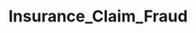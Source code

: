 # Insurance_Claim_Fraud



 <!--<link href='https://fonts.googleapis.com/css?family=Pacifico' rel='stylesheet' type='text/css'>-->
  <!--<link href='https://fonts.googleapis.com/css?family=Arimo' rel='stylesheet' type='text/css'>-->
  <!--<link href='https://fonts.googleapis.com/css?family=Hind:300' rel='stylesheet' type='text/css'>-->
  <!--<link href='https://fonts.googleapis.com/css?family=Open+Sans+Condensed:300' rel='stylesheet' type='text/css'>-->